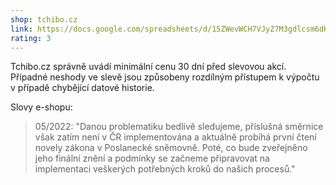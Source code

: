 ```yaml
---
shop: tchibo.cz
link: https://docs.google.com/spreadsheets/d/15ZWevWCH7VJyZ7M3gdlcsm6dKHSs3ghhirqghrwEHa0/edit?usp=sharing
rating: 3
---
```


Tchibo.cz správně uvádí minimální cenu 30 dní před slevovou akcí. Případné neshody ve slevě jsou způsobeny rozdílným přístupem k výpočtu v případě chybějící datové historie.

Slovy e-shopu:

> 05/2022: "Danou problematiku bedlivě sledujeme, příslušná směrnice však zatím není v ČR implementována a aktuálně probíhá první čtení novely zákona v Poslanecké sněmovně. Poté, co bude zveřejněno jeho finální znění a podmínky se začneme připravovat na implementaci veškerých potřebných kroků do našich procesů."
